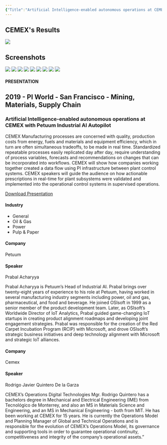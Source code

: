 ```yaml
---
{"Title":"Artificial Intelligence-enabled autonomous operations at CEMEX with Petuum Industrial AI Autopilot","Year":2019,"Industry":"Metals Mining & Materials","URL":"https://resources.osisoft.com/presentations/artificial-intelligence-enabled-autonomous-operations-at-cemex-with-petuum-industrial-ai-autopilot/","PDF":"https://cdn.osisoft.com/osi/presentations/2019-uc-san-francisco/US19NA-D2MM02-Cemex-Quintero-Artificial-Intelligence-enabled-autonomous-operations-at-CEME.pdf","Company":"CEMEX","Keywords":["Cement"],"dg-publish":true,"permalink":"/aveva/customer-stories/2019/2019-petuum-artificial-intelligence-enabled-autonomous-operations-at-cemex-with-petuum-industrial-ai-autopilot/","dgPassFrontmatter":true}
---
```


## CEMEX's Results
![](https://i.imgur.com/RfFO2SY.png)

## Screenshots
![](https://i.imgur.com/i0vfAuD.png)
![](https://i.imgur.com/XtCzmlT.png)
![](https://i.imgur.com/pxFsJi9.png)
![](https://i.imgur.com/CfQ37UY.png)
![](https://i.imgur.com/wtb5k3h.png)
![](https://i.imgur.com/v1rpSap.png)
![](https://i.imgur.com/sJhoRxb.jpeg)
![](https://i.imgur.com/AMSve5Z.png)
![](https://i.imgur.com/H3gFBxq.png)

#### PRESENTATION

## 2019 - PI World - San Francisco - Mining, Materials, Supply Chain

### Artificial Intelligence-enabled autonomous operations at CEMEX with Petuum Industrial AI Autopilot

CEMEX Manufacturing processes are concerned with quality, production costs from energy, fuels and materials and equipment efficiency, which in turn are often simultaneous tradeoffs, to be made in real time. Standardized repeatable processes easily replicated day after day, require understanding of process variables, forecasts and recommendations on changes that can be incorporated into workflows. CEMEX will show how companies working together created a data flow using PI infrastructure between plant control systems. CEMEX speakers will guide the audience on how actionable prescriptions in real-time for plant subsystems were validated and implemented into the operational control systems in supervised operations.

[Download Presentation](https://cdn.osisoft.com/osi/presentations/2019-uc-san-francisco/US19NA-D2MM02-Cemex-Quintero-Artificial-Intelligence-enabled-autonomous-operations-at-CEME.pdf)

#### Industry

- General
- Oil & Gas
- Power
- Pulp & Paper

#### Company

Petuum

#### Speaker

Prabal Acharyya

Prabal Acharyya is Petuum’s Head of Industrial AI. Prabal brings over twenty-eight years of experience to his role at Petuum, having worked in several manufacturing industry segments including power, oil and gas, pharmaceutical, and food and beverage. He joined OSIsoft in 1999 as a senior member of the product development team. Later, as OSIsoft’s Worldwide Director of IoT Analytics, Prabal guided game-changing IoT startups in creating product alignment roadmaps and developing joint engagement strategies. Prabal was responsible for the creation of the Red Carpet Incubation Program (RCIP) with Microsoft, and drove OSIsoft’s strategic business initiatives and deep technology alignment with Microsoft and strategic IoT alliances.

#### Company

Cemex

#### Speaker

Rodrigo Javier Quintero De la Garza

CEMEX’s Operations Digital Technologies Mgr. Rodrigo Quintero has a bachelors degree in Mechanical and Electrical Engineering (IME) from Tecnológico de Monterrey, and also an MS in Materials Science and Engineering, and an MS in Mechanical Engineering - both from MIT. He has been working at CEMEX for 15 years. He is currently the Operations Model and Planning Manager of Global and Technical Operations and is responsible for the evolution of CEMEX’s Operations Model, its governance and supporting tools in order to guarantee operational continuity, competitiveness and integrity of the company’s operational assets.”